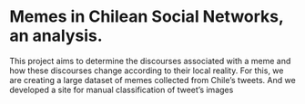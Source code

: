 # Memes in Chilean Social Networks, an analysis. 

This project aims to determine the discourses associated with a meme and how these discourses change according to their local reality. For this, we are creating a large dataset of memes collected from Chile’s tweets. And we developed a site for manual classification of tweet’s images